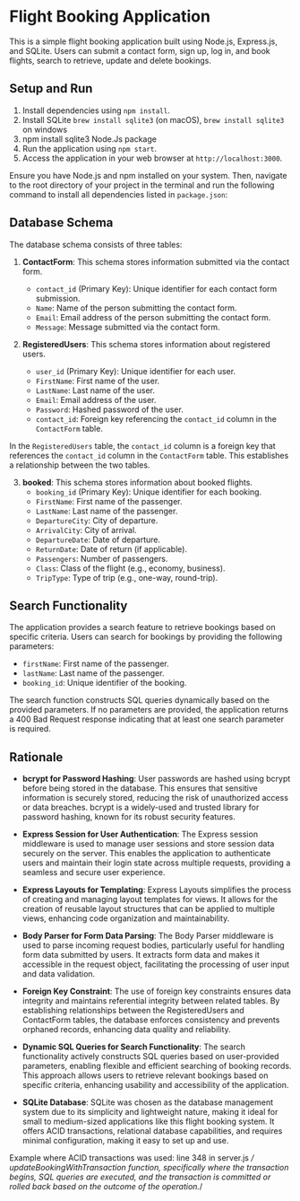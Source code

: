 # Flight Booking Application

This is a simple flight booking application built using Node.js, Express.js, and SQLite. Users can submit a contact form, sign up, log in, and book flights, search to retrieve, update and delete bookings.

## Setup and Run

1. Install dependencies using `npm install`.
2. Install SQLite `brew install sqlite3` (on macOS), `brew install sqlite3` on windows
3. npm install sqlite3 Node.Js package
4. Run the application using `npm start`.
5. Access the application in your web browser at `http://localhost:3000`.

Ensure you have Node.js and npm installed on your system. Then, navigate to the root directory of your project in the terminal and run the following command to install all dependencies listed in `package.json`:

## Database Schema

The database schema consists of three tables:

1. **ContactForm**: This schema stores information submitted via the contact form.
   - `contact_id` (Primary Key): Unique identifier for each contact form submission.
   - `Name`: Name of the person submitting the contact form.
   - `Email`: Email address of the person submitting the contact form.
   - `Message`: Message submitted via the contact form.

2. **RegisteredUsers**: This schema stores information about registered users.
   - `user_id` (Primary Key): Unique identifier for each user.
   - `FirstName`: First name of the user.
   - `LastName`: Last name of the user.
   - `Email`: Email address of the user.
   - `Password`: Hashed password of the user.
   - `contact_id`: Foreign key referencing the `contact_id` column in the `ContactForm` table.

In the `RegisteredUsers` table, the `contact_id` column is a foreign key that references the `contact_id` column in the `ContactForm` table. This establishes a relationship between the two tables.

3. **booked**: This schema stores information about booked flights.
   - `booking_id` (Primary Key): Unique identifier for each booking.
   - `FirstName`: First name of the passenger.
   - `LastName`: Last name of the passenger.
   - `DepartureCity`: City of departure.
   - `ArrivalCity`: City of arrival.
   - `DepartureDate`: Date of departure.
   - `ReturnDate`: Date of return (if applicable).
   - `Passengers`: Number of passengers.
   - `Class`: Class of the flight (e.g., economy, business).
   - `TripType`: Type of trip (e.g., one-way, round-trip).

## Search Functionality

The application provides a search feature to retrieve bookings based on specific criteria. Users can search for bookings by providing the following parameters:

- `firstName`: First name of the passenger.
- `lastName`: Last name of the passenger.
- `booking_id`: Unique identifier of the booking.

The search function constructs SQL queries dynamically based on the provided parameters. If no parameters are provided, the application returns a 400 Bad Request response indicating that at least one search parameter is required.


## Rationale

- **bcrypt for Password Hashing**: User passwords are hashed using bcrypt before being stored in the database. This ensures that sensitive information is securely stored, reducing the risk of unauthorized access or data breaches. bcrypt is a widely-used and trusted library for password hashing, known for its robust security features.

- **Express Session for User Authentication**: The Express session middleware is used to manage user sessions and store session data securely on the server. This enables the application to authenticate users and maintain their login state across multiple requests, providing a seamless and secure user experience.

- **Express Layouts for Templating**: Express Layouts simplifies the process of creating and managing layout templates for views. It allows for the creation of reusable layout structures that can be applied to multiple views, enhancing code organization and maintainability.

- **Body Parser for Form Data Parsing**: The Body Parser middleware is used to parse incoming request bodies, particularly useful for handling form data submitted by users. It extracts form data and makes it accessible in the request object, facilitating the processing of user input and data validation.

- **Foreign Key Constraint**: The use of foreign key constraints ensures data integrity and maintains referential integrity between related tables. By establishing relationships between the RegisteredUsers and ContactForm tables, the database enforces consistency and prevents orphaned records, enhancing data quality and reliability.

- **Dynamic SQL Queries for Search Functionality**: The search functionality actively constructs SQL queries based on user-provided parameters, enabling flexible and efficient searching of booking records. This approach allows users to retrieve relevant bookings based on specific criteria, enhancing usability and accessibility of the application.

- **SQLite Database**: SQLite was chosen as the database management system due to its simplicity and lightweight nature, making it ideal for small to medium-sized applications like this flight booking system. It offers ACID transactions, relational database capabilities, and requires minimal configuration, making it easy to set up and use.

Example where ACID transactions was used: line 348 in server.js */ updateBookingWithTransaction function, specifically where the transaction begins, SQL queries are executed, and the transaction is committed or rolled back based on the outcome of the operation.*/

<!--// Function to update booking details within a transaction
function updateBookingWithTransaction(bookingId, newData) {
    db.beginTransaction((err, transaction) => {
        if (err) {
            console.error('Error beginning transaction:', err);
            // Handle error appropriately
            return;
        }
        // SQL query to update the booking record
        const sql = `UPDATE booked SET ... WHERE booking_id = ?`;
        // Execute the SQL query within the transaction
        transaction.run(sql, [newData, bookingId], (err) => {
            if (err) {
                console.error('Error updating booking:', err);
                // Rollback the transaction
                transaction.rollback(() => {
                    // Handle rollback
                });
            } else {
                console.log('Booking updated successfully');
                // Commit the transaction
                transaction.commit((err) => {
                    if (err) {
                        console.error('Error committing transaction:', err);
                        // Handle error during commit
                    }
                });
            }
        });
    });
}
-->




